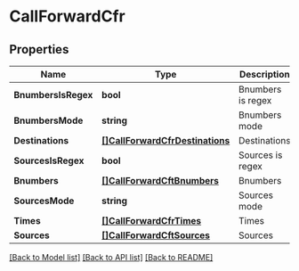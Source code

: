# CallForwardCfr

## Properties

Name | Type | Description | Notes
------------ | ------------- | ------------- | -------------
**BnumbersIsRegex** | **bool** | Bnumbers is regex | 
**BnumbersMode** | **string** | Bnumbers mode | 
**Destinations** | [**[]CallForwardCfrDestinations**](CallForward_cfr_destinations.md) | Destinations | 
**SourcesIsRegex** | **bool** | Sources is regex | 
**Bnumbers** | [**[]CallForwardCftBnumbers**](CallForward_cft_bnumbers.md) | Bnumbers | 
**SourcesMode** | **string** | Sources mode | 
**Times** | [**[]CallForwardCfrTimes**](CallForward_cfr_times.md) | Times | 
**Sources** | [**[]CallForwardCftSources**](CallForward_cft_sources.md) | Sources | 

[[Back to Model list]](../README.md#documentation-for-models) [[Back to API list]](../README.md#documentation-for-api-endpoints) [[Back to README]](../README.md)


